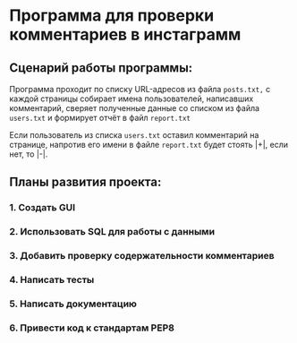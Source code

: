 Программа для проверки комментариев в инстаграмм
=================================================

Сценарий работы программы:
--------------------------
Программа проходит по списку URL-адресов из файла `posts.txt,`
с каждой страницы собирает имена пользователей, написавших комментарий, 
сверяет полученные данные со списком из файла `users.txt` и формирует отчёт 
в файл `report.txt`

Если пользователь из списка `users.txt` оставил комментарий на странице, 
напротив его имени в файле `report.txt` будет стоять |+|, если нет, то |-|.

Планы развития проекта:
------------------------

### 1. Создать GUI 
### 2. Использовать SQL для работы с данными
### 3. Добавить проверку содержательности комментариев
### 4. Написать тесты
### 5. Написать документацию
### 6. Привести код к стандартам PEP8


